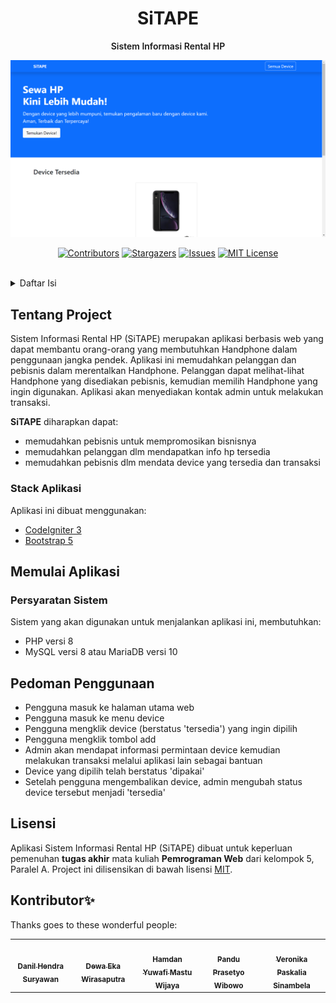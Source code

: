 <p align="center">
    <h1 align="center">SiTAPE</h1>
    <p align="center" style="font-weight: 600">Sistem Informasi Rental HP</p>
</p>

<img src="./sitape.png" />

<div align="center">

[![Contributors][contributors-shield]][contributors-url]
[![Stargazers][stars-shield]][stars-url]
[![Issues][issues-shield]][issues-url]
[![MIT License][license-shield]][license-url]

</div>
<br />

<!-- Table of Contents -->
<details>
    <summary>Daftar Isi</summary>
    <ol>
        <!-- Section 1 -->
        <li>
            <a href="#tentang-project">Tentang Project</a>
            <ul>
                <li><a href="#stack-aplikasi">Stack Aplikasi</a></li>
            </ul>
        </li>
        <!-- Section 2 -->
        <li>
            <a href="#memulai-aplikasi">Memulai Aplikasi</a>
            <ul>
                <li><a href="#persyaratan-system">Persyaratan Sistem</a></li>
                <li><a href="#instalasi">Instalasi</a></li>
            </ul>
        </li>
        <li><a href="#pedoman-penggunaan">Pedoman Penggunaan</a></li>
        <li><a href="#lisensi">Lisensi</a></li>
        <li><a href="#kontributor">Kontributor</a></li>
        <li><a href="#pustaka">Pustaka</a></li>
    </ol>
</details>

<!-- ABOUT THE PROJECT  -->
## Tentang Project
Sistem Informasi Rental HP (SiTAPE) merupakan aplikasi berbasis web yang dapat membantu orang-orang yang membutuhkan Handphone dalam penggunaan jangka pendek. Aplikasi ini memudahkan pelanggan dan pebisnis dalam merentalkan Handphone. Pelanggan dapat melihat-lihat Handphone yang disediakan pebisnis, kemudian memilih Handphone yang ingin digunakan. Aplikasi akan menyediakan kontak admin untuk melakukan transaksi.

**SiTAPE** diharapkan dapat:
- memudahkan pebisnis untuk mempromosikan bisnisnya
- memudahkan pelanggan dlm mendapatkan info hp tersedia
- memudahkan pebisnis dlm mendata device yang tersedia dan transaksi

### Stack Aplikasi
Aplikasi ini dibuat menggunakan:
- [CodeIgniter 3](https://codeigniter.com/userguide3/)
- [Bootstrap 5](https://getbootstrap.com/docs/5.0/getting-started/introduction/)

## Memulai Aplikasi
### Persyaratan Sistem
Sistem yang akan digunakan untuk menjalankan aplikasi ini, membutuhkan:
- PHP versi 8
- MySQL versi 8 atau MariaDB versi 10


## Pedoman Penggunaan
- Pengguna masuk ke halaman utama web
- Pengguna masuk ke menu device
- Pengguna mengklik device (berstatus 'tersedia') yang ingin dipilih
- Pengguna mengklik tombol add
- Admin akan mendapat informasi permintaan device kemudian melakukan transaksi melalui aplikasi lain sebagai bantuan
- Device yang dipilih telah berstatus 'dipakai'
- Setelah pengguna mengembalikan device, admin mengubah status device tersebut menjadi 'tersedia'

## Lisensi
Aplikasi Sistem Informasi Rental HP (SiTAPE) dibuat untuk keperluan pemenuhan **tugas akhir** mata kuliah **Pemrograman Web** dari kelompok 5, Paralel A. Project ini dilisensikan di bawah lisensi [MIT][license-url].

## Kontributor✨
Thanks goes to these wonderful people:

<!-- ALL-CONTRIBUTORS-LIST:START -->
<table>
    <tr>
        <td align="center">
            <a href="https://github.com/danilhendrasr">
                <img src="https://avatars.githubusercontent.com/u/45989466?v=4?s=100" width="100px;" alt=""/>
                <br />
                <sub><b>Danil Hendra Suryawan</b></sub>
            </a>
        </td>
        <td align="center">
            <a href="https://github.com/dewa143">
                <img src="https://avatars.githubusercontent.com/u/96530541?v=4?s=100" width="100px;" alt=""/>
                <br />
                <sub><b>Dewa Eka Wirasaputra</b></sub>
            </a>
        </td>
        <td align="center">
            <a href="https://github.com/thisham">
                <img src="https://avatars.githubusercontent.com/u/59078748?v=4?s=100" width="100px;" alt=""/>
                <br />
                <sub><b>Hamdan Yuwafi Mastu Wijaya</b></sub>
            </a>
        </td>
        <td align="center">
            <a href="https://github.com/Prastyoo">
                <img src="https://avatars.githubusercontent.com/u/96535325?v=4?s=100" width="100px;" alt=""/>
                <br />
                <sub><b>Pandu Prasetyo Wibowo</b></sub>
            </a>
        </td>
        <td align="center">
            <a href="https://github.com/haiverr">
                <img src="https://avatars.githubusercontent.com/u/85446290?v=4?s=100" width="100px;" alt=""/>
                <br />
                <sub><b>Veronika Paskalia Sinambela</b></sub>
            </a>
        </td>
    </tr>
</table>


<!-- MARKDOWN LINKS & IMAGES -->
<!-- Contributors -->
[contributors-shield]: https://img.shields.io/github/contributors/thisham/pemweb5-2021.svg?style=for-the-badge
[contributors-url]: https://github.com/thisham/pemweb5-2021/graphs/contributors
<!-- Stars -->
[stars-shield]: https://img.shields.io/github/stars/thisham/pemweb5-2021.svg?style=for-the-badge
[stars-url]: https://github.com/thisham/pemweb5-2021/stargazers
<!-- Issues -->
[issues-shield]: https://img.shields.io/github/issues/thisham/pemweb5-2021.svg?style=for-the-badge
[issues-url]: https://github.com/thisham/pemweb5-2021/issues
<!-- Licenses -->
[license-shield]: https://img.shields.io/github/license/thisham/pemweb5-2021.svg?style=for-the-badge
[license-url]: https://github.com/thisham/pemweb5-2021/blob/main/LICENSE
